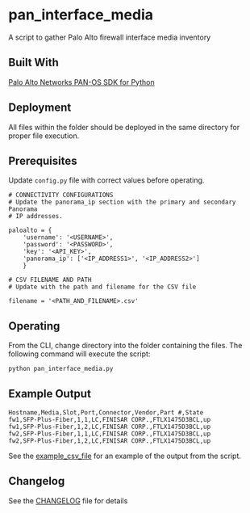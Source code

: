 # pan_interface_media
A script to gather Palo Alto firewall interface media inventory

## Built With
 
[Palo Alto Networks PAN-OS SDK for Python](https://github.com/PaloAltoNetworks/pan-os-python)

## Deployment

All files within the folder should be deployed in the same directory for proper file execution.

## Prerequisites

Update `config.py` file with correct values before operating.

```
# CONNECTIVITY CONFIGURATIONS
# Update the panorama_ip section with the primary and secondary Panorama 
# IP addresses.

paloalto = {
    'username': '<USERNAME>',
    'password': '<PASSWORD>',
    'key': '<API_KEY>',
    'panorama_ip': ['<IP_ADDRESS1>', '<IP_ADDRESS2>']
    }

# CSV FILENAME AND PATH
# Update with the path and filename for the CSV file

filename = '<PATH_AND_FILENAME>.csv'
```

## Operating

From the CLI, change directory into the folder containing the files.  The following command will execute the script:

```bash
python pan_interface_media.py
```

## Example Output

```
Hostname,Media,Slot,Port,Connector,Vendor,Part #,State
fw1,SFP-Plus-Fiber,1,1,LC,FINISAR CORP.,FTLX1475D3BCL,up
fw1,SFP-Plus-Fiber,1,2,LC,FINISAR CORP.,FTLX1475D3BCL,up
fw2,SFP-Plus-Fiber,1,1,LC,FINISAR CORP.,FTLX1475D3BCL,up
fw2,SFP-Plus-Fiber,1,2,LC,FINISAR CORP.,FTLX1475D3BCL,up
```

See the [example_csv_file](example_palo_interface_media.csv) for an example of the output from the script.

## Changelog

See the [CHANGELOG](CHANGELOG) file for details